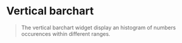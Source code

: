 # Vertical barchart

> The vertical barchart widget display an histogram of numbers occurences within different ranges.

[](codepen://sylvain-talend/RRWVgq?height=700&theme=0)

